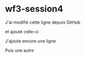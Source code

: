 # wf3-session4

J'ai modifié cette ligne depuis GitHub

et ajouté celle-ci

J'ajoute encore une ligne

Puis une autre
